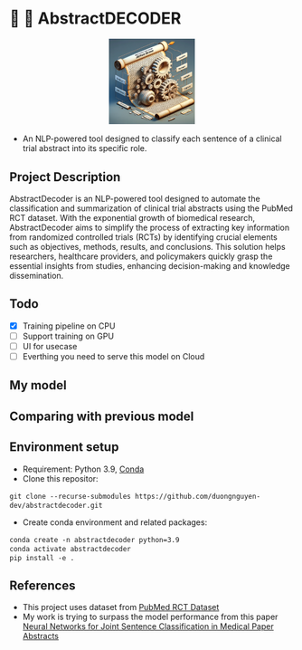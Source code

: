 # :open_book: :robot: AbstractDECODER 
<p align="center">
  <img src="https://github.com/duongnguyen-dev/abstractdecoder/blob/main/assets/abstract-decoder-image.png" width="30%" height="30%" />
</p>

- An NLP-powered tool designed to classify each sentence of a clinical trial abstract into its specific role.

## Project Description
AbstractDecoder is an NLP-powered tool designed to automate the classification and summarization of clinical trial abstracts using the PubMed RCT dataset. With the exponential growth of biomedical research, AbstractDecoder aims to simplify the process of extracting key information from randomized controlled trials (RCTs) by identifying crucial elements such as objectives, methods, results, and conclusions. This solution helps researchers, healthcare providers, and policymakers quickly grasp the essential insights from studies, enhancing decision-making and knowledge dissemination.

## Todo
- [x] Training pipeline on CPU
- [ ] Support training on GPU
- [ ] UI for usecase
- [ ] Everthing you need to serve this model on Cloud

## My model 

## Comparing with previous model

## Environment setup
- Requirement: Python 3.9, [Conda](https://docs.anaconda.com/miniconda/)
- Clone this repositor:<br>
```
git clone --recurse-submodules https://github.com/duongnguyen-dev/abstractdecoder.git
```

- Create conda environment and related packages:<br>
```
conda create -n abstractdecoder python=3.9
conda activate abstractdecoder
pip install -e .
```
## References
- This project uses dataset from [PubMed RCT Dataset](https://github.com/Franck-Dernoncourt/pubmed-rct)
- My work is trying to surpass the model performance from this paper [Neural Networks for Joint Sentence Classification
in Medical Paper Abstracts](https://arxiv.org/pdf/1612.05251)
